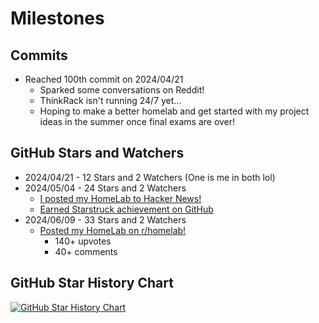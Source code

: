 # Milestones

## Commits
- Reached 100th commit on 2024/04/21
    - Sparked some conversations on Reddit!
    - ThinkRack isn't running 24/7 yet...
    - Hoping to make a better homelab and get started with my project ideas in the summer once final exams are over!

## GitHub Stars and Watchers
- 2024/04/21 - 12 Stars and 2 Watchers (One is me in both lol)
- 2024/05/04 - 24 Stars and 2 Watchers
    - [I posted my HomeLab to Hacker News!](https://news.ycombinator.com/item?id=40252740)
    - [Earned Starstruck achievement on GitHub](https://github.com/users/NKkrisz/achievements/starstruck)
- 2024/06/09 - 33 Stars and 2 Watchers
    - [Posted my HomeLab on r/homelab!](https://www.reddit.com/r/homelab/comments/1dbbxiy/do_you_even_homelab_if_there_is_no_jank_im_going/)
        - 140+ upvotes
        - 40+ comments

## GitHub Star History Chart

[![GitHub Star History Chart](https://api.star-history.com/svg?repos=NKkrisz/HomeLab&type=Date)](https://star-history.com/#NKkrisz/HomeLab&Date)
